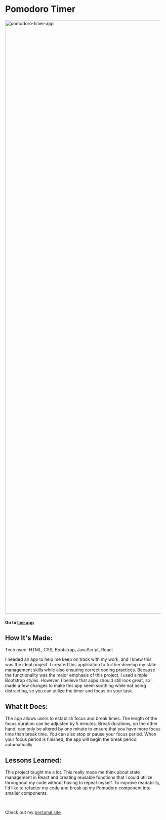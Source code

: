 <h1> Pomodoro Timer </h1>


<img width="1920" alt="pomodoro-timer-app" src="https://user-images.githubusercontent.com/82911768/234277187-bd06d40e-33bf-44dc-aee9-e1073f99d14a.png">

<h4> Go to <span> <a href="https://aesthetic-pixie-6df97e.netlify.app/"> live app </a> </span> </h4>



<h2>How It's Made: </h2>
<p>Tech used: HTML, CSS, Bootstrap, JavaScript, React

<p>
I needed an app to help me keep on track with my work, and I knew this was the ideal project.
I created this application to further develop my state management skills while also ensuring correct coding practices. Because the functionality was the major emphasis of this project, I used simple Bootstrap styles. However, I believe that apps should still look great, so I made a few changes to make this app seem soothing while not being distracting, so you can utilize the timer and focus on your task. 
</p>


<h2>What It Does: </h2>

<p> The app allows users to establish focus and break times. The length of the focus duration can be adjusted by 5 minutes. Break durations, on the other hand, 
can only be altered by one minute to ensure that you have more focus time than break time. You can also stop or pause your focus period. 
When your focus period is finished, the app will begin the break period automatically. </p>

<h2>Lessons Learned: </h2>

<p> This project taught me a lot. This really made me think about state management in React and creating reusable functions that I could utilize
throughout my code without having to repeat myself. To improve readability, I'd like to refactor my code and break up my Pomodoro component into 
smaller components. </p>

 <br> 
<p> Check out my  <span> <a href="https://shanefields.com/"> personal site </a> </span> </p>
